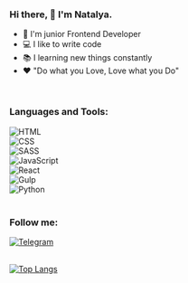 


### Hi there, 👋 I'm Natalya.

- :high_brightness: I'm junior Frontend Developer
- :computer: I like to write code
- :books: I learning new things constantly
- :hearts: "Do what you Love, Love what you Do"


<br>


### Languages and Tools:

![HTML](https://img.shields.io/badge/-HTML-1F2466?style=for-the-badge&logo=html5&logoColor=E74C3C)<br>
![CSS](https://img.shields.io/badge/-CSS-1F2466?style=for-the-badge&logo=css3&logoColor=3498DB)<br>
![SASS](https://img.shields.io/badge/-SASS-1F2466?style=for-the-badge&logo=sass&logoColor=A569BD)<br>
![JavaScript](https://img.shields.io/badge/-JavaScript-1F2466?style=for-the-badge&logo=javascript&logoColor=F39C12 )<br>
![React](https://img.shields.io/badge/-React-1F2466?style=for-the-badge&logo=react&logoColor=00d8ff)<br>
![Gulp](https://img.shields.io/badge/-Gulp-1F2466?style=for-the-badge&logo=gulp&logoColor=C0392B)<br>
![Python](https://img.shields.io/badge/-Python-1F2466?style=for-the-badge&logo=python)<br>
<br>


### Follow me:

<!-- [![Instagram](https://img.shields.io/badge/-Instagram/nata_lia_webdev-1F2466?style=for-the-badge&logo=instagram&logoColor=E82DDC)](https://www.instagram.com/nata_lia_webdev)<br>
[![Twitter](https://img.shields.io/badge/-Twitter/Dv_nn-1F2466?style=for-the-badge&logo=Twitter&logoColor=449CF9)](https://twitter.com/Wind89494188)<br> -->
[![Telegram](https://img.shields.io/badge/-Telegram/Dv_code-1F2466?style=for-the-badge&logo=telegram&logoColor=2A59F8)](https://t.me/Web_pr01)<br>
<br>


[![Top Langs](https://github-readme-stats.vercel.app/api/top-langs/?username=Dv-nn&layout=compact&theme=radical&count_private)](https://github.com/anuraghazra/github-readme-stats)
